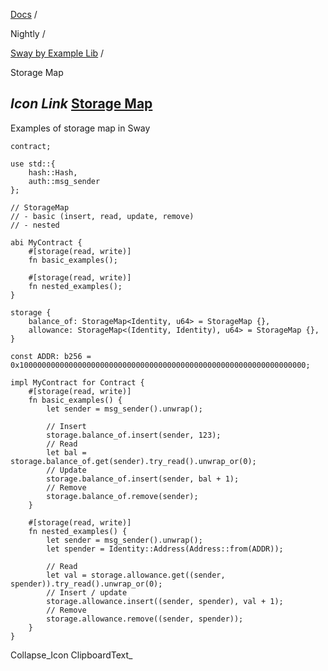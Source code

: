 [Docs](https://docs.fuel.network/) /

Nightly  /

[Sway by Example Lib](https://docs.fuel.network/docs/nightly/sway-by-example-lib/) /

Storage Map

## _Icon Link_ [Storage Map](https://docs.fuel.network/docs/nightly/sway-by-example-lib/storage-map/\#storage-map)

Examples of storage map in Sway

```fuel_Box fuel_Box-idXKMmm-css
contract;

use std::{
    hash::Hash,
    auth::msg_sender
};

// StorageMap
// - basic (insert, read, update, remove)
// - nested

abi MyContract {
    #[storage(read, write)]
    fn basic_examples();

    #[storage(read, write)]
    fn nested_examples();
}

storage {
    balance_of: StorageMap<Identity, u64> = StorageMap {},
    allowance: StorageMap<(Identity, Identity), u64> = StorageMap {},
}

const ADDR: b256 = 0x1000000000000000000000000000000000000000000000000000000000000000;

impl MyContract for Contract {
    #[storage(read, write)]
    fn basic_examples() {
        let sender = msg_sender().unwrap();

        // Insert
        storage.balance_of.insert(sender, 123);
        // Read
        let bal = storage.balance_of.get(sender).try_read().unwrap_or(0);
        // Update
        storage.balance_of.insert(sender, bal + 1);
        // Remove
        storage.balance_of.remove(sender);
    }

    #[storage(read, write)]
    fn nested_examples() {
        let sender = msg_sender().unwrap();
        let spender = Identity::Address(Address::from(ADDR));

        // Read
        let val = storage.allowance.get((sender, spender)).try_read().unwrap_or(0);
        // Insert / update
        storage.allowance.insert((sender, spender), val + 1);
        // Remove
        storage.allowance.remove((sender, spender));
    }
}

```

Collapse_Icon ClipboardText_